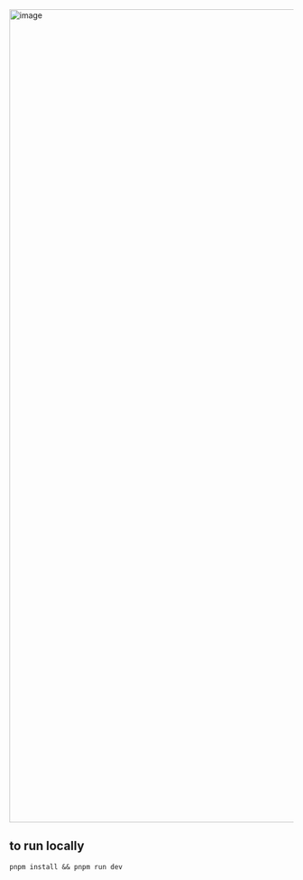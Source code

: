 <img width="2560" height="1440" alt="image" src="https://github.com/user-attachments/assets/11a2c3f1-68a9-418c-aecb-4496bd37db50" />

## to run locally
`pnpm install && pnpm run dev`
